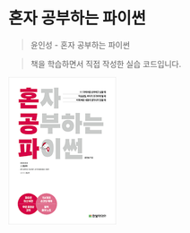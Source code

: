 # 혼자 공부하는 파이썬
> 윤인성 -  혼자 공부하는 파이썬

> 책을 학습하면서 직접 작성한 실습 코드입니다.


![로고 이미지](https://github.com/mandeukJeong/python-study/blob/main/python.png)
